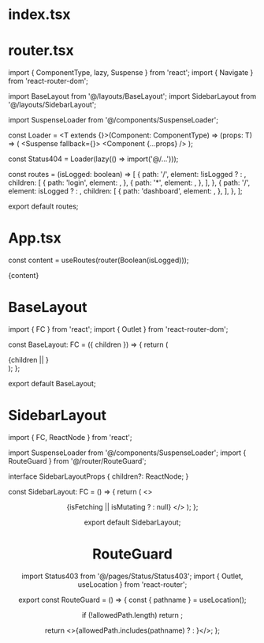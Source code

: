 # index.tsx
<!-- <BrowserRouter>
  <App />
  <Toast />
  <ReactQueryDevtools position="bottom-right" />
</BrowserRouter> -->

# router.tsx
import { ComponentType, lazy, Suspense } from 'react';
import { Navigate } from 'react-router-dom';

import BaseLayout from '@/layouts/BaseLayout';
import SidebarLayout from '@/layouts/SidebarLayout';

import SuspenseLoader from '@/components/SuspenseLoader';

const Loader =
  <T extends {}>(Component: ComponentType<T>) =>
    (props: T) =>
    (
      <Suspense fallback={<SuspenseLoader />}>
        <Component {...props} />
      </Suspense>
    );

const Status404 = Loader(lazy(() => import('@/...')));

const routes = (isLogged: boolean) => [
  {
    path: '/',
    element: !isLogged ? <BaseLayout /> : <Navigate to="/setting" />,
    children: [
      {
        path: 'login',
        element: <Login />,
      },
      {
        path: '*',
        element: <Status404 />,
      },
    ],
  },
  {
    path: '/',
    element: isLogged ? <SidebarLayout /> : <Navigate to="/login" />,
    children: [
      {
        path: 'dashboard',
        element: <Dashboard />,
      },
    ],
  },
];

export default routes;

# App.tsx
const content = useRoutes(router(Boolean(isLogged)));

<ModalProvider>
    {content}
</ModalProvider>


# BaseLayout
import { FC } from 'react';
import { Outlet } from 'react-router-dom';

const BaseLayout: FC = ({ children }) => {
  return (
    <div>
      {children || <Outlet />}
    </div>
  );
};

export default BaseLayout;

# SidebarLayout
import { FC, ReactNode } from 'react';

import SuspenseLoader from '@/components/SuspenseLoader';
import { RouteGuard } from '@/router/RouteGuard';

interface SidebarLayoutProps {
  children?: ReactNode;
}

const SidebarLayout: FC<SidebarLayoutProps> = () => {
  return (
    <>
      <Box>
        <Header />
        <Sidebar />
        <Box>
          <Box>
            <RouteGuard />
          </Box>
        </Box>
      </Box>
      {isFetching || isMutating ? <SuspenseLoader /> : null}
    </>
  );
};

export default SidebarLayout;

# RouteGuard
import Status403 from '@/pages/Status/Status403';
import { Outlet, useLocation } from 'react-router';

export const RouteGuard = () => {
  const { pathname } = useLocation();

  if (!allowedPath.length) return <Outlet />;

  return <>{allowedPath.includes(pathname) ? <Outlet /> : <Status403 />}</>;
};
